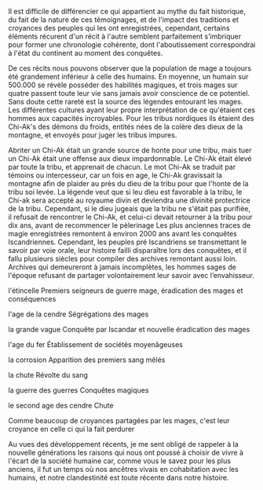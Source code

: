 Il est difficile de différencier ce qui appartient au mythe du fait historique, du fait de la nature de ces témoignages, et de l'impact des traditions et croyances des peuples qui les ont enregistrées, cependant, certains éléments récurent d'un récit à l'autre semblent parfaitement s’imbriquer pour former une chronologie cohérente, dont l'aboutissement correspondrai à l'état du continent au moment des conquêtes.

De ces récits nous pouvons observer que la population de mage a toujours été grandement inférieur à celle des humains. En moyenne, un humain sur 500.000 se révèle posséder des habilités magiques, et trois mages sur quatre passent toute leur vie sans jamais avoir conscience de ce potentiel. Sans doute cette rareté est la source des légendes entourant les mages. Les différentes cultures ayant leur propre interprétation de ce qu'étaient ces hommes aux capacités incroyables. Pour les tribus nordiques ils étaient des Chi-Ak's des démons du froids, entités nées de la colère des dieux de la montagne, et envoyés pour juger les tribus impures. 


Abriter un Chi-Ak était un grande source de honte pour une tribu, mais tuer un Chi-Ak était une offense aux dieux impardonnable. Le Chi-Ak était élevé par toute la tribu, et apprenait de chacun. Le mot Chi-Ak se traduit par témoins ou intercesseur, car un fois en age, le Chi-Ak gravissait la montagne afin de plaider au près du dieu de la tribu pour que l'honte de la tribu soi levée. La légende veut que si leu dieu est favorable à la tribu, le Chi-ak sera accepté au royaume divin et deviendra une divinité protectrice de la tribu. Cependant, si le dieu jugeais que la tribu ne s'était pas purifiée, il refusait de rencontrer le Chi-Ak, et celui-ci devait retourner à la tribu pour dix ans, avant de recommencer le pèlerinage
Les plus anciennes traces de magie enregistrées remontent à environ 2000 ans avant les conquêtes Iscandriennes. Cependant, les peuples pré Iscandriens se transmettant le savoir par voie orale, leur histoire failli disparaître lors des conquêtes, et il fallu plusieurs siècles pour compiler des archives remontant aussi loin. Archives qui demeureront à jamais incomplètes, les hommes sages de l'époque refusant de partager volontairement leur savoir avec l’envahisseur.




l'étincelle
Premiers seigneurs de guerre mage, éradication des mages et conséquences

l'age de la cendre
Ségrégations des mages

la grande vague
Conquête par Iscandar et nouvelle éradication des mages

l'age du fer
Établissement de sociétés moyenâgeuses

la corrosion
Apparition des premiers sang mêlés

la chute
Révolte du sang

la guerre des guerres
Conquêtes magiques

le second age des cendre
Chute 





Comme beaucoup de croyances partagées par les mages, c'est leur croyance en celle ci qui la fait perdurer




Au vues des développement récents, je me sent obligé de rappeler à la nouvelle générations les raisons qui nous ont poussé à choisir de vivre à l'écart de la société humaine car, comme vous le savez pour les plus anciens, il fut un temps où nos ancêtres vivais en cohabitation avec les humains, et notre clandestinité est toute récente dans notre histoire.


